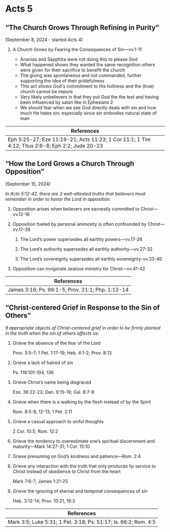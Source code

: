 # Acts 5

## “The Church Grows Through Refining in Purity”

(September 8, 2024 - started Acts 4)

2. A Church Grows by Fearing the Consequences of Sin—vv.1-11

    - Ananias and Sapphira were not doing this to please God
    - What happened shows they wanted the same recognition others were given for their sacrifice to benefit the church
    - The giving was spontaneous and not commanded, further supporting the idea of their pridefulness
    - This act shows God's commitment to His holiness and the (true) church cannot be impure
    - Very likely unbelievers in that they put God the the test and having been influenced by satan like in Ephesians 2
    - We should fear when we see God directly deals with sin and how much He hates sin, especially since sin embodies natural state of man

|References|
|-|
|Eph 5:25-27; Eze 11:19-21; Acts 11:23; 1 Cor 11:1; 1 Tim 4:12; Titus 2:6-8; Eph 2:2; Jude 20-23|

## “How the Lord Grows a Church Through Opposition”

(September 15, 2024)

_In Acts 5:12-42, there are 3 well-attested truths that believers must remember in order to honor the Lord in opposition:_

1. Opposition arises when believers are earnestly committed to Christ—vv.12-16

1. Opposition fueled by personal animosity is often confounded by Christ—vv.17-39
    1. The Lord’s power supersedes all earthly powers—vv.17-26

    2. The Lord’s authority supersedes all earthly authority—vv.27-32

    3. The Lord’s sovereignty supersedes all earthly sovereignty-vv.33-40

1. Opposition can invigorate zealous ministry for Christ—vv.41-42

|References|
|-|
|James 3:16; Ps. 99:1-5; Prov. 21:1; Php. 1:12-14|

## “Christ-centered Grief in Response to the Sin of Others”

_9 appropriate objects of Christ-centered grief in order to be firmly planted in the truth when the sin of others affects us:_

1. Grieve the absence of the fear of the Lord

    Prov. 3:5-7; 1 Pet. 1:17-19; Heb. 4:1-2; Prov. 8:13

2. Grieve a lack of hatred of sin

    Ps. 119:101-104, 136

3. Grieve Christ’s name being disgraced

    Eze. 36:22-23; Dan. 9:15-19; Gal. 6:7-8

4. Grieve when there is a walking by the flesh instead of by the Spirit

    Rom. 8:5-8, 12-13; 1 Pet. 2:11

5. Grieve a casual approach to sinful thoughts

    2 Cor. 10:5; Rom. 12:2

6. Grieve the tendency to overestimate one’s spiritual discernment and maturity—Mark 14:27-31; 1 Cor. 15:10

7. Grieve presuming on God’s kindness and patience—Rom. 2:4

8. Grieve any interaction with the truth that only produces lip service to Christ instead of obedience to Christ from the heart

    Mark 7:6-7; James 1:21-25

9. Grieve the ignoring of eternal and temporal consequences of sin

    Heb. 3:12-14; Prov. 10:21, 19:3

|References|
|-|
|Mark 3:5; Luke 5:31; 1 Pet. 3:18; Ps. 51:17; Is. 66:2; Rom. 4:5|
